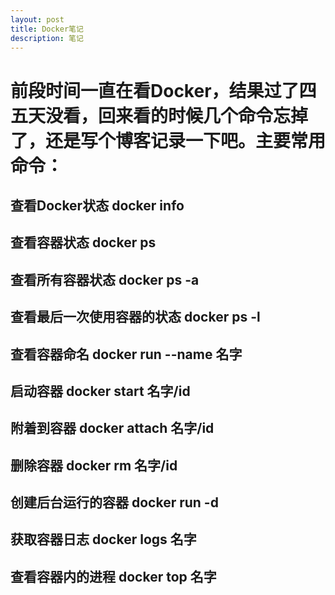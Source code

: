 ```yaml
---
layout: post
title: Docker笔记
description: 笔记
---
```

# 前段时间一直在看Docker，结果过了四五天没看，回来看的时候几个命令忘掉了，还是写个博客记录一下吧。主要常用命令：

## 查看Docker状态 docker info

## 查看容器状态 docker ps 

## 查看所有容器状态 docker ps -a

## 查看最后一次使用容器的状态 docker ps -l

## 查看容器命名 docker run --name 名字

## 启动容器 docker start 名字/id

## 附着到容器 docker attach 名字/id

## 删除容器 docker rm 名字/id

## 创建后台运行的容器 docker run -d 

## 获取容器日志 docker logs 名字

## 查看容器内的进程 docker top 名字
